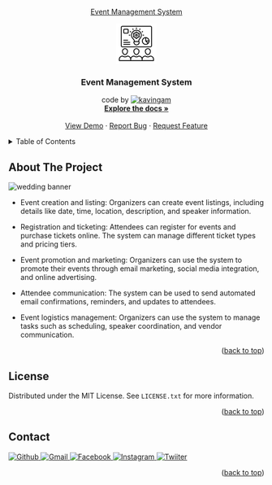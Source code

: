 <div align="center">
 
  [Event Management System](https://github.com/kavingam/event-management-system)

  <a href="https://github.com/kavingam/event-management-system">
    <img src="https://github.com/kavingam/event-management-system/blob/main/assets/icons/event-management.png" alt="Logo" width="80" height="80">   
  </a>
  
   <h3 align="center">Event Management System</h3>

  <p align="center">
     code by <a href="#"><img alt="kavingam" src="https://img.shields.io/badge/Github-kavingam-red?style=plastic&logo=github&color=green"></a>
    <br />
    <a href="https://github.com/othneildrew/Best-README-Template"><strong>Explore the docs »</strong></a>
    <br />
    <br />
    <a href="https://github.com/othneildrew/Best-README-Template">View Demo</a>
    ·
    <a href="https://github.com/othneildrew/Best-README-Template/issues">Report Bug</a>
    ·
    <a href="https://github.com/othneildrew/Best-README-Template/issues">Request Feature</a>
  </p>

</div>
<!-- TABLE OF CONTENTS -->
<details>
  <summary>Table of Contents</summary>
  <ol>
    <li>
      <a href="#about-the-project">About The Project</a>
      <ul>
        <li><a href="#built-with">Built With</a></li>
      </ul>
    </li>
    <li>
      <a href="#getting-started">Getting Started</a>
      <ul>
        <li><a href="#prerequisites">Prerequisites</a></li>
        <li><a href="#installation">Installation</a></li>
      </ul>
    </li>
    <li><a href="#usage">Usage</a></li>
    <li><a href="#roadmap">Roadmap</a></li>
    <li><a href="#contributing">Contributing</a></li>
    <li><a href="#license">License</a></li>
    <li><a href="#contact">Contact</a></li>
    <li><a href="#acknowledgments">Acknowledgments</a></li>
  </ol>
</details>

## About The Project

![wedding banner](https://github.com/kavingam/event-management-system/blob/main/assets/wedding/Wedding_Venues-2.png)

* Event creation and listing: Organizers can create event listings, including details like date, time, location, description, and speaker information.

* Registration and ticketing: Attendees can register for events and purchase tickets online. The system can manage different ticket types and pricing tiers.

* Event promotion and marketing: Organizers can use the system to promote their events through email marketing, social media integration, and online advertising.

* Attendee communication: The system can be used to send automated email confirmations, reminders, and updates to attendees.

* Event logistics management: Organizers can use the system to manage tasks such as scheduling, speaker coordination, and vendor communication.


<p align="right">(<a href="#">back to top</a>)</p>


<!-- LICENSE -->
## License

Distributed under the MIT License. See `LICENSE.txt` for more information.

<p align="right">(<a href="#">back to top</a>)</p>



<!-- CONTACT -->
## Contact

<a href="">
  <img src="https://img.shields.io/badge/GitHub-Resource-rgb(21%20166%20157)%3B?style=for-the-badge&logo=github&color=rgb(21%20166%20157)" alt="Github">
</a>

<a href="">
 <img src="https://img.shields.io/badge/Gmail-Address-rgb(21%20166%20157)%3B?style=for-the-badge&logo=gmail&color=rgb(21%20166%20157)" alt="Gmail">
</a>

<a href="">
 <img src="https://img.shields.io/badge/Facebook-ID-rgb(21%20166%20157)%3B?style=for-the-badge&logo=facebook&color=rgb(21%20166%20157)" alt="Facebook">
</a>

<a href="">
 <img src="https://img.shields.io/badge/Instagram-ID-rgb(21%20166%20157)%3B?style=for-the-badge&logo=instagram&color=rgb(21%20166%20157)" alt="Instagram">
</a>

<a href="">
 <img src="https://img.shields.io/badge/Twitter-ID-rgb(21%20166%20157)%3B?style=for-the-badge&logo=twitter&color=rgb(21%20166%20157)" alt="Twiiter">
</a>

<p align="right">(<a href="#">back to top</a>)</p>

